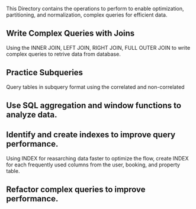 This Directory contains the operations to perform to enable optimization, partitioning, and normalization, complex queries for efficient data.

## Write Complex Queries with Joins
Using the INNER JOIN, LEFT JOIN, RIGHT JOIN, FULL OUTER JOIN to write complex queries to retrive data from database.

## Practice Subqueries
Query tables in subquery format using the correlated and non-correlated

## Use SQL aggregation and window functions to analyze data.

## Identify and create indexes to improve query performance.
Using INDEX for reasarching data faster to optimize the flow, create INDEX for each frequently used columns from the user, booking, and property table.

## Refactor complex queries to improve performance.


